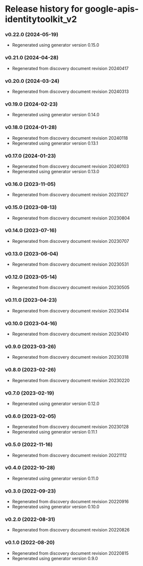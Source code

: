# Release history for google-apis-identitytoolkit_v2

### v0.22.0 (2024-05-19)

* Regenerated using generator version 0.15.0

### v0.21.0 (2024-04-28)

* Regenerated from discovery document revision 20240417

### v0.20.0 (2024-03-24)

* Regenerated from discovery document revision 20240313

### v0.19.0 (2024-02-23)

* Regenerated using generator version 0.14.0

### v0.18.0 (2024-01-28)

* Regenerated from discovery document revision 20240118
* Regenerated using generator version 0.13.1

### v0.17.0 (2024-01-23)

* Regenerated from discovery document revision 20240103
* Regenerated using generator version 0.13.0

### v0.16.0 (2023-11-05)

* Regenerated from discovery document revision 20231027

### v0.15.0 (2023-08-13)

* Regenerated from discovery document revision 20230804

### v0.14.0 (2023-07-16)

* Regenerated from discovery document revision 20230707

### v0.13.0 (2023-06-04)

* Regenerated from discovery document revision 20230531

### v0.12.0 (2023-05-14)

* Regenerated from discovery document revision 20230505

### v0.11.0 (2023-04-23)

* Regenerated from discovery document revision 20230414

### v0.10.0 (2023-04-16)

* Regenerated from discovery document revision 20230410

### v0.9.0 (2023-03-26)

* Regenerated from discovery document revision 20230318

### v0.8.0 (2023-02-26)

* Regenerated from discovery document revision 20230220

### v0.7.0 (2023-02-19)

* Regenerated using generator version 0.12.0

### v0.6.0 (2023-02-05)

* Regenerated from discovery document revision 20230128
* Regenerated using generator version 0.11.1

### v0.5.0 (2022-11-16)

* Regenerated from discovery document revision 20221112

### v0.4.0 (2022-10-28)

* Regenerated using generator version 0.11.0

### v0.3.0 (2022-09-23)

* Regenerated from discovery document revision 20220916
* Regenerated using generator version 0.10.0

### v0.2.0 (2022-08-31)

* Regenerated from discovery document revision 20220826

### v0.1.0 (2022-08-20)

* Regenerated from discovery document revision 20220815
* Regenerated using generator version 0.9.0

